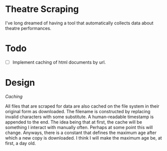 Theatre Scraping
================

I've long dreamed of having a tool that automatically collects data about theatre performances.

Todo
====

 - [ ] Implement caching of html documents by url.

Design
======

*Caching*

All files that are scraped for data are also cached on the file system in their original form as downloaded. The filename is constructed by replacing invalid characters with some substitute. A human-readable timestamp is appended to the end. The idea being that at first, the cache will be something I interact with manually often. Perhaps at some point this will change. Anyways, there is a constant that defines the maximum age after which a new copy is downloaded. I think I will make the maximum age be, at first, a day old. 
